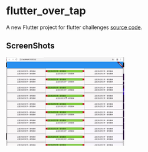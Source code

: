 # flutter_over_tap

A new Flutter project for flutter challenges [source code](https://gist.github.com/zmtzawqlp/8abda3c688c01c0b7c8d37236e58e191).

## ScreenShots

![ScreenShots](https://github.com/hwh97/screenshot_res/blob/master/flutter_over_tap/web.gif)

